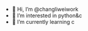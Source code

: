 - 👋 Hi, I’m @changliweiwork
- 👀 I’m interested in python&c
- 🌱 I’m currently learning c

<!---
changliweiwork/changliweiwork is a ✨ special ✨ repository because its `README.md` (this file) appears on your GitHub profile.
You can click the Preview link to take a look at your changes.
--->
